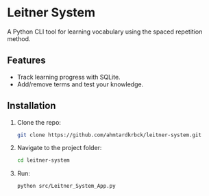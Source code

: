 # Leitner System  

A Python CLI tool for learning vocabulary using the spaced repetition method.  

## Features  
- Track learning progress with SQLite.  
- Add/remove terms and test your knowledge.  

## Installation  
1. Clone the repo:  
   ```bash  
   git clone https://github.com/ahmtardkrbck/leitner-system.git  
2. Navigate to the project folder:
   ```bash
   cd leitner-system
3. Run:
   ```bash
   python src/Leitner_System_App.py 

